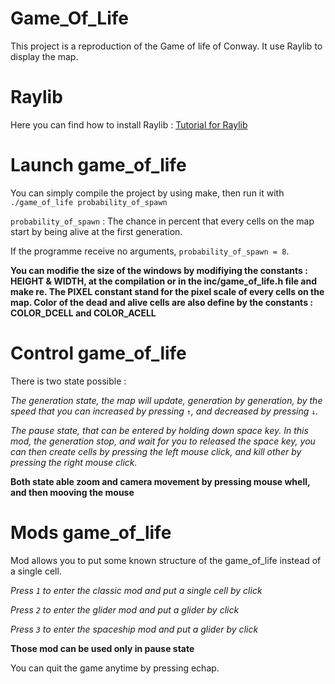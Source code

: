 # Game_Of_Life
This project is a reproduction of the Game of life of Conway. It use Raylib to display the map.

# Raylib 

Here you can find how to install Raylib : [Tutorial for Raylib](https://youtu.be/PaAcVk5jUd8?si=Mj535kA19qn2Bokf)



# Launch game_of_life

You can simply compile the project by using make, then run it with
```./game_of_life probability_of_spawn```

`probability_of_spawn` : The chance in percent that every cells on the map start by 
						 being alive at the first generation.

If the programme receive no arguments, `probability_of_spawn = 8`.

**You can modifie the size of the windows by modifiying the constants : HEIGHT & WIDTH, at the
compilation or in the inc/game_of_life.h file and make re. The PIXEL constant stand for the pixel scale
of every cells on the map. Color of the dead and alive cells are also define by the constants : COLOR_DCELL and COLOR_ACELL**



# Control game_of_life

There is two state possible :

*The generation state, the map will update, generation by generation, by the speed that you can
increased by pressing `↑`, and decreased by pressing `↓`.*

*The pause state, that can be entered by holding down space key. In this mod, the generation
stop, and wait for you to released the space key, you can then create cells by pressing
the left mouse click, and kill other by pressing the right mouse click.*

**Both state able zoom and camera movement by pressing mouse whell, and then mooving the mouse**



# Mods game_of_life

Mod allows you to put some known structure of the game_of_life instead of a single cell.

*Press `1` to enter the classic mod and put a single cell by click*

*Press `2` to enter the glider mod and put a glider by click*

*Press `3` to enter the spaceship mod and put a glider by click*

**Those mod can be used only in pause state**

You can quit the game anytime by pressing echap.
